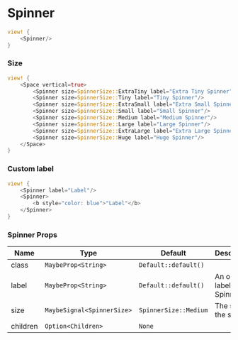 # Spinner

```rust demo
view! {
    <Spinner/>
}
```

### Size

```rust demo
view! {
    <Space vertical=true>
        <Spinner size=SpinnerSize::ExtraTiny label="Extra Tiny Spinner"/>
        <Spinner size=SpinnerSize::Tiny label="Tiny Spinner"/>
        <Spinner size=SpinnerSize::ExtraSmall label="Extra Small Spinner"/>
        <Spinner size=SpinnerSize::Small label="Small Spinner"/>
        <Spinner size=SpinnerSize::Medium label="Medium Spinner"/>
        <Spinner size=SpinnerSize::Large label="Large Spinner"/>
        <Spinner size=SpinnerSize::ExtraLarge label="Extra Large Spinner"/>
        <Spinner size=SpinnerSize::Huge label="Huge Spinner"/>
    </Space>
}
```

### Custom label

```rust demo
view! {
    <Spinner label="Label"/>
    <Spinner>
        <b style="color: blue">"Label"</b>
    </Spinner>
}
```

### Spinner Props

| Name     | Type                       | Default               | Description                        |
| -------- | -------------------------- | --------------------- | ---------------------------------- |
| class    | `MaybeProp<String>`        | `Default::default()`  |                                    |
| label    | `MaybeProp<String>`        | `Default::default()`  | An optional label for the Spinner. |
| size     | `MaybeSignal<SpinnerSize>` | `SpinnerSize::Medium` | The size of the spinner.           |
| children | `Option<Children>`         | `None`                |                                    |
